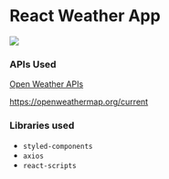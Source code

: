 # React Weather App 

![](weather.gif)



### APIs Used
[Open Weather APIs](https://openweathermap.org/)

https://openweathermap.org/current



### Libraries used
* `styled-components`
* `axios`
* `react-scripts`



